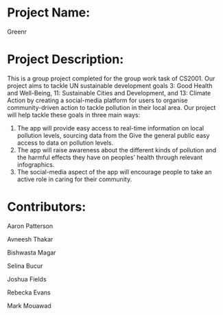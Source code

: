 # Project Name:
Greenr

# Project Description:
This is a group project completed for the group work task of CS2001. Our project aims to tackle UN sustainable development goals 3: Good Health and Well-Being, 11: Sustainable Cities and Development, and 13: Climate Action by creating a social-media platform for users to organise community-driven action to tackle pollution in their local area. Our project will help tackle these goals in three main ways:

  1) The app will provide easy access to real-time information on local pollution levels, sourcing data from the Give the general public easy access to data on pollution levels.
  2) The app will raise awareness about the different kinds of pollution and the harmful effects they have on peoples’ health through relevant infographics.
  3) The social-media aspect of the app will encourage people to take an active role in caring for their community.

# Contributors:
Aaron Patterson

Avneesh Thakar

Bishwasta Magar

Selina Bucur

Joshua Fields

Rebecka Evans

Mark Mouawad
